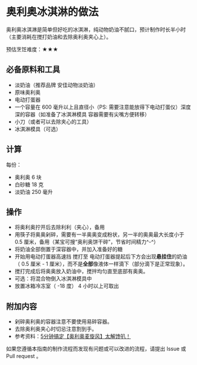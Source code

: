 # 奥利奥冰淇淋的做法

奥利奥冰淇淋是简单但好吃的冰淇淋，纯动物奶油不腻口，预计制作时长半小时（主要消耗在搅打奶油和去除奥利奥夹心上）。

预估烹饪难度：★★★

## 必备原料和工具

- 淡奶油（推荐品牌 安佳动物淡奶油）
- 原味奥利奥
- 电动打蛋器
- 一个容量在 600 毫升以上且直径小（PS: 需要注意能放得下电动打蛋仪）深度深的容器（如准备了冰淇淋模具 容器需要有尖嘴方便转移）
- 小刀（或者可以去除夹心的工具）
- 冰淇淋模具（可选）

## 计算

每份：

- 奥利奥 6 块
- 白砂糖 18 克
- 淡奶油 250 毫升

## 操作

- 将奥利奥拧开后去除利利（夹心），备用
- 用筷子将奥奥剁碎，需要有一半奥奥变成粉状，另一半的奥奥最大长度小于 0.5 厘米，备用（某宝可搜“奥利奥饼干碎”，节省时间精力^-^）
- 将奶油全部倒置于深容器中，并加入准备好的糖
- 开始用电动打蛋器高速挡 搅打至 电动打蛋器提起后下方会出现**悬挂住**的奶油（ 0.5 厘米 - 1 厘米），而不是**全部**像液体一样滴下（部分滴下是正常现象）。
- 搅打完成后将奥奥放入奶油中，搅拌均匀直至底部有奥奥。
- 可选：将混合物倒入冰淇淋模具中
- 放置冰箱冷冻室（ -18 度） 4 小时以上可取出

## 附加内容

- 剁碎奥利奥的容器注意不要使用易碎容器。
- 去除奥利奥夹心时切忌注意割到手。
- 参考资料：[5分钟搞定【奥利奥麦旋风】太解馋叭！](https://www.xiachufang.com/recipe/106178429/)

如果您遵循本指南的制作流程而发现有问题或可以改进的流程，请提出 Issue 或 Pull request 。

